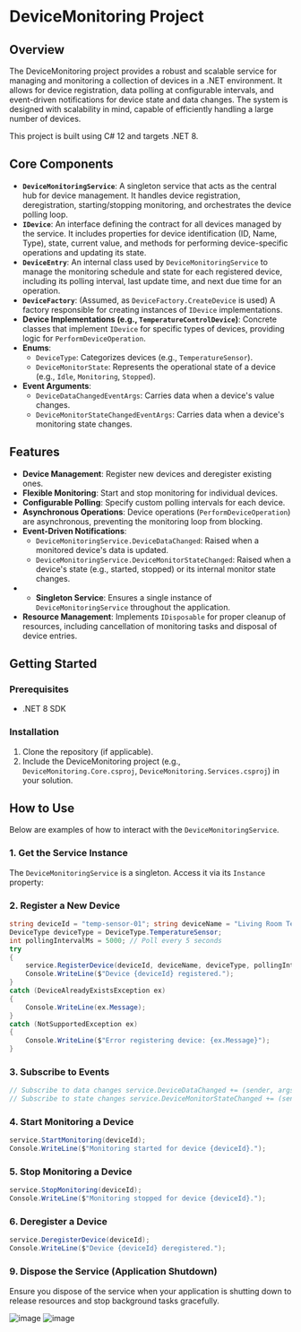 # DeviceMonitoring Project

## Overview

The DeviceMonitoring project provides a robust and scalable service for managing and monitoring a collection of devices in a .NET environment. 
It allows for device registration, data polling at configurable intervals, and event-driven notifications for device state and data changes. 
The system is designed with scalability in mind, capable of efficiently handling a large number of devices.

This project is built using C# 12 and targets .NET 8.

## Core Components

*   **`DeviceMonitoringService`**: A singleton service that acts as the central hub for device management. It handles device registration, deregistration, starting/stopping monitoring, and orchestrates the device polling loop.
*   **`IDevice`**: An interface defining the contract for all devices managed by the service. It includes properties for device identification (ID, Name, Type), state, current value, and methods for performing device-specific operations and updating its state.
*   **`DeviceEntry`**: An internal class used by `DeviceMonitoringService` to manage the monitoring schedule and state for each registered device, including its polling interval, last update time, and next due time for an operation.
*   **`DeviceFactory`**: (Assumed, as `DeviceFactory.CreateDevice` is used) A factory responsible for creating instances of `IDevice` implementations.
*   **Device Implementations (e.g., `TemperatureControlDevice`)**: Concrete classes that implement `IDevice` for specific types of devices, providing logic for `PerformDeviceOperation`.
*   **Enums**:
    *   `DeviceType`: Categorizes devices (e.g., `TemperatureSensor`).
    *   `DeviceMonitorState`: Represents the operational state of a device (e.g., `Idle`, `Monitoring`, `Stopped`).
*   **Event Arguments**:
    *   `DeviceDataChangedEventArgs`: Carries data when a device's value changes.
    *   `DeviceMonitorStateChangedEventArgs`: Carries data when a device's monitoring state changes.

## Features

*   **Device Management**: Register new devices and deregister existing ones.
*   **Flexible Monitoring**: Start and stop monitoring for individual devices.
*   **Configurable Polling**: Specify custom polling intervals for each device.
*   **Asynchronous Operations**: Device operations (`PerformDeviceOperation`) are asynchronous, preventing the monitoring loop from blocking.
*   **Event-Driven Notifications**:
    *   `DeviceMonitoringService.DeviceDataChanged`: Raised when a monitored device's data is updated.
    *   `DeviceMonitoringService.DeviceMonitorStateChanged`: Raised when a device's state (e.g., started, stopped) or its internal monitor state changes.
*   *   **Singleton Service**: Ensures a single instance of `DeviceMonitoringService` throughout the application.
*   **Resource Management**: Implements `IDisposable` for proper cleanup of resources, including cancellation of monitoring tasks and disposal of device entries.

## Getting Started

### Prerequisites

*   .NET 8 SDK

### Installation

1.  Clone the repository (if applicable).
2.  Include the DeviceMonitoring project (e.g., `DeviceMonitoring.Core.csproj`, `DeviceMonitoring.Services.csproj`) in your solution.

## How to Use

Below are examples of how to interact with the `DeviceMonitoringService`.

### 1. Get the Service Instance

The `DeviceMonitoringService` is a singleton. Access it via its `Instance` property:
### 2. Register a New Device
```csharp
string deviceId = "temp-sensor-01"; string deviceName = "Living Room Temperature Sensor"; 
DeviceType deviceType = DeviceType.TemperatureSensor; 
int pollingIntervalMs = 5000; // Poll every 5 seconds
try
{ 
    service.RegisterDevice(deviceId, deviceName, deviceType, pollingIntervalMs); 
    Console.WriteLine($"Device {deviceId} registered."); 
}
catch (DeviceAlreadyExistsException ex) 
{ 
    Console.WriteLine(ex.Message); 
} 
catch (NotSupportedException ex) 
{ 
    Console.WriteLine($"Error registering device: {ex.Message}"); 
}
```

### 3. Subscribe to Events
```csharp
// Subscribe to data changes service.DeviceDataChanged += (sender, args) => { Console.WriteLine($"DataChanged: DeviceId={args.DeviceId}, NewValue={args.NewValue}"); };
// Subscribe to state changes service.DeviceMonitorStateChanged += (sender, args) => { Console.WriteLine($"StateChanged: DeviceId={args.DeviceId}, NewState={args.NewState}"); };
```
### 4. Start Monitoring a Device
```csharp
service.StartMonitoring(deviceId); 
Console.WriteLine($"Monitoring started for device {deviceId}.");
```

### 5. Stop Monitoring a Device
```csharp
service.StopMonitoring(deviceId); 
Console.WriteLine($"Monitoring stopped for device {deviceId}.");
```

### 6. Deregister a Device
```csharp
service.DeregisterDevice(deviceId); 
Console.WriteLine($"Device {deviceId} deregistered.");
```
### 9. Dispose the Service (Application Shutdown)
Ensure you dispose of the service when your application is shutting down to release resources and stop background tasks gracefully.

![image](https://github.com/user-attachments/assets/ee679ebf-2a2d-4e68-b4c8-14243fbc4c62)
![image](https://github.com/user-attachments/assets/c152a26d-64a9-4860-9cf5-d8400168ade0)


